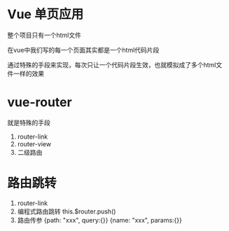 # Vue 单页应用
整个项目只有一个html文件

在vue中我们写的每一个页面其实都是一个html代码片段

通过特殊的手段来实现，每次只让一个代码片段生效，也就模拟成了多个html文件一样的效果


# vue-router
就是特殊的手段

1. router-link
2. router-view
3. 二级路由

# 路由跳转
1. router-link
2. 编程式路由跳转  this.$router.push()
3. 路由传参 
{path: "xxx", query:{}}
{name: "xxx", params:{}}